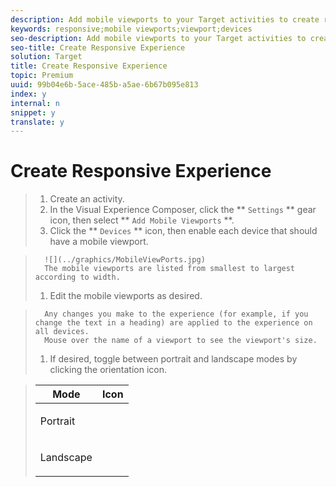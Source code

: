 ```yaml
---
description: Add mobile viewports to your Target activities to create responsive experiences for mobile screens.
keywords: responsive;mobile viewports;viewport;devices
seo-description: Add mobile viewports to your Target activities to create responsive experiences for mobile screens.
seo-title: Create Responsive Experience
solution: Target
title: Create Responsive Experience
topic: Premium
uuid: 99b04e6b-5ace-485b-a5ae-6b67b095e813
index: y
internal: n
snippet: y
translate: y
---
```


# Create Responsive Experience


>1. Create an activity.
>1. In the Visual Experience Composer, click the ** `Settings` ** gear icon, then select ** `Add Mobile Viewports` **.
>1. Click the ** `Devices` ** icon, then enable each device that should have a mobile viewport.

>       ![](../graphics/MobileViewPorts.jpg) 
>       The mobile viewports are listed from smallest to largest according to width.
>1. Edit the mobile viewports as desired.

>       Any changes you make to the experience (for example, if you change the text in a heading) are applied to the experience on all devices.
>       Mouse over the name of a viewport to see the viewport's size.
>1. If desired, toggle between portrait and landscape modes by clicking the orientation icon.



>    <table id="table_63B970F1125A4577B87F8092DF5456F6"> 
 <thead> 
  <tr> 
   <th colname="col1" class="entry">Mode</th> 
   <th colname="col2" class="entry">Icon</th> 
  </tr> 
 </thead>
 <tbody> 
  <tr> 
   <td colname="col1"> <p>Portrait</p> </td> 
   <td colname="col2"> <p style="text-align: center;"><img href="../graphics/viewport_portrait.png" id="image_2BECFE10C51547759A3B4D95801F7155" /> </p> </td> 
  </tr> 
  <tr> 
   <td colname="col1"> <p>Landscape</p> </td> 
   <td colname="col2"> <p style="text-align: center;"><img href="../graphics/viewport_landscape.png" id="image_6E00C2EEA45B478484D9FD22776BE0BF" /> </p> </td> 
  </tr> 
 </tbody> 
</table>

